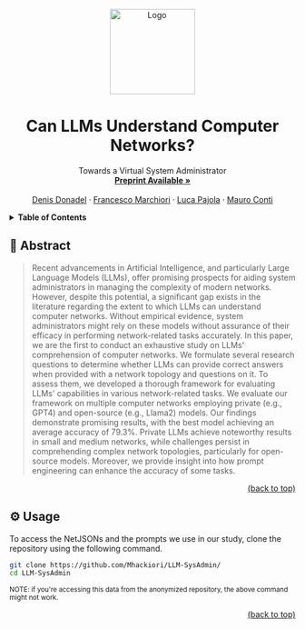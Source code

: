 <div id="top"></div>
<!-- PROJECT LOGO -->
<br />
<div align="center">
  <a href="https://github.com/Mhackiori/LLM-SysAdmin/">
    <img src="https://i.postimg.cc/7YCB9YZN/network.png" alt="Logo" width="150" height="150">
  </a>

  <h1 align="center">Can LLMs Understand Computer Networks?</h1>

  <p align="center">
    Towards a Virtual System Administrator
    <br />
    <a href="https://arxiv.org/abs/2404.12689"><strong>Preprint Available »</strong></a>
    <br />
    <br />
    <a href="https://www.math.unipd.it/~donadel">Denis Donadel</a>
    ·
    <a href="https://www.math.unipd.it/~fmarchio/">Francesco Marchiori</a>
    ·
    <a href="https://sites.google.com/view/lucapajola/home">Luca Pajola</a>
    ·
    <a href="https://www.math.unipd.it/~conti/">Mauro Conti</a>
  </p>
</div>

<!-- TABLE OF CONTENTS -->
<details>
  <summary><strong>Table of Contents</strong></summary>
  <ol>
    <li>
      <a href="#abstract">Abstract</a>
    </li>
    <li>
      <a href="#usage">Usage</a>
    </li>
  </ol>
</details>

<div id="abstract"></div>

## 🧩 Abstract

>Recent advancements in Artificial Intelligence, and particularly Large Language Models (LLMs), offer promising prospects for aiding system administrators in managing the complexity of modern networks. However, despite this potential, a significant gap exists in the literature regarding the extent to which LLMs can understand computer networks. Without empirical evidence, system administrators might rely on these models without assurance of their efficacy in performing network-related tasks accurately. In this paper, we are the first to conduct an exhaustive study on LLMs' comprehension of computer networks. We formulate several research questions to determine whether LLMs can provide correct answers when provided with a network topology and questions on it. To assess them, we developed a thorough framework for evaluating LLMs' capabilities in various network-related tasks. We evaluate our framework on multiple computer networks employing private (e.g., GPT4) and open-source (e.g., Llama2) models. Our findings demonstrate promising results, with the best model achieving an average accuracy of 79.3%. Private LLMs achieve noteworthy results in small and medium networks, while challenges persist in comprehending complex network topologies, particularly for open-source models. Moreover, we provide insight into how prompt engineering can enhance the accuracy of some tasks.

<p align="right"><a href="#top">(back to top)</a></p>
<div id="usage"></div>

## ⚙️ Usage

To access the NetJSONs and the prompts we use in our study, clone the repository using the following command.

```bash
git clone https://github.com/Mhackiori/LLM-SysAdmin/
cd LLM-SysAdmin
```
<sup>NOTE: if you're accessing this data from the anonymized repository, the above command might not work.</sup>

<p align="right"><a href="#top">(back to top)</a></p>
